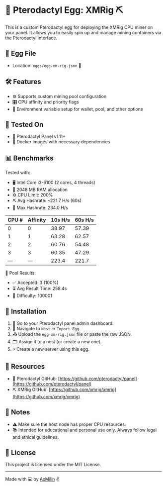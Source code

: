# 🦖 Pterodactyl Egg: XMRig ⛏️

This is a custom Pterodactyl egg for deploying the XMRig CPU miner on your panel. It allows you to easily spin up and manage mining containers via the Pterodactyl interface.

## 📂 Egg File

- Location: `eggs/egg-xm-rig.json` 📁

## 🛠 Features

- ⚙️ Supports custom mining pool configuration
- 🎛️ CPU affinity and priority flags
- 🔧 Environment variable setup for wallet, pool, and other options

## 🧪 Tested On

- 🐉 Pterodactyl Panel v1.11+
- 🐳 Docker images with necessary dependencies

## 📊 Benchmarks

Tested with:

- 🖥️ Intel Core i3-6100 (2 cores, 4 threads)
- 🧠 2048 MB RAM allocation
- ⚙️ CPU Limit: 200%
- ⛏️ Avg Hashrate: ~221.7 H/s (60s)
- 🎯 Max Hashrate: 234.0 H/s

| CPU # | Affinity | 10s H/s | 60s H/s |
|-------|----------|---------|---------|
| 0     | 0        | 38.97   | 57.39   |
| 1     | 1        | 63.28   | 62.57   |
| 2     | 2        | 60.76   | 54.48   |
| 3     | 3        | 60.35   | 47.29   |
| —     | —        | 223.4   | 221.7   |

🎱 Pool Results:

- ✅ Accepted: 3 (100%)
- ⏳ Avg Result Time: 258.4s
- 🎲 Difficulty: 100001

## 🚀 Installation

1. 🔐 Go to your Pterodactyl panel admin dashboard.
2. 🐣 Navigate to `Nest` → `Import Egg`.
3. 📤 Upload the `egg-xm-rig.json` file or paste the raw JSON.
4. 🗂 Assign it to a nest (or create a new one).
5. ⚡ Create a new server using this egg.

## 🔗 Resources

- 🐉 Pterodactyl GitHub: [https://github.com/pterodactyl/panel](https://github.com/pterodactyl/panel)
- ⛏️ XMRig GitHub: [https://github.com/xmrig/xmrig](https://github.com/xmrig/xmrig)

## 📎 Notes

- ⚠️ Make sure the host node has proper CPU resources.
- 📚 Intended for educational and personal use only. Always follow legal and ethical guidelines.

## 📄 License

This project is licensed under the MIT License.

---

Made with 💻 by [AxMilin](https://axmilin.in.th/) ✌️
